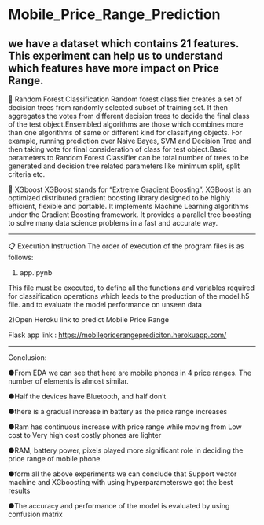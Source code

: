 # Mobile_Price_Range_Prediction


we have a dataset which contains 21 features. This experiment can help us to understand which features have more impact on Price Range.
-----------------------------------------------------

📖 Random Forest Classification
Random forest classifier creates a set of decision trees from randomly selected subset of training set. It then aggregates the votes from different decision trees to decide the final class of the test object.Ensembled algorithms are those which combines more than one algorithms of same or different kind for classifying objects. For example, running prediction over Naive Bayes, SVM and Decision Tree and then taking vote for final consideration of class for test object.Basic parameters to Random Forest Classifier can be total number of trees to be generated and decision tree related parameters like minimum split, split criteria etc.




📖 XGboost
XGBoost stands for “Extreme Gradient Boosting”. XGBoost is an optimized distributed gradient boosting library designed to be highly efficient, flexible and portable. It implements Machine Learning algorithms under the Gradient Boosting framework. It provides a parallel tree boosting to solve many data science problems in a fast and accurate way.


-----------------------------------------------------

📋 Execution Instruction
The order of execution of the program files is as follows:

1) app.ipynb

This file must be executed, to define all the functions and variables required for classification operations which leads to the production of the model.h5 file. and to evaluate the model performance on unseen data

2)Open Heroku link to predict Mobile Price Range

Flask app link : https://mobilepricerangeprediciton.herokuapp.com/

-----------------------------------------------------

Conclusion:

●From EDA we can see that here are mobile phones in 4 price ranges.
The number of elements is almost similar.

●Half the devices have Bluetooth, and half don’t

●there is a gradual increase in battery as the price range increases

●Ram has continuous increase with price range while moving from Low cost to Very high cost
costly phones are lighter

●RAM, battery power, pixels played more significant role in deciding the price range of mobile
phone.

●form all the above experiments we can conclude that Support vector machine and XGboosting
with using hyperparameterswe got the best results

●The accuracy and performance of the model is evaluated by using confusion matrix



